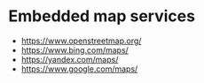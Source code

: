 # Embedded map services

- <https://www.openstreetmap.org/>
- <https://www.bing.com/maps/>
- <https://yandex.com/maps/>
- <https://www.google.com/maps/>
